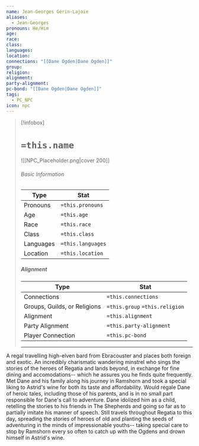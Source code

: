 ```yaml
---
name: Jean-Georges Gérin-Lajoie
aliases:
  - Jean-Georges
pronouns: He/Him
age: 
race: 
class: 
languages: 
location: 
connections: "[[Dane Ogden|Dane Ogden]]"
group: 
religion: 
alignment: 
party-alignment: 
pc-bond: "[[Dane Ogden|Dane Ogden]]"
tags:
  - PC_NPC
icon: npc
---
```

> [!infobox]
> # `=this.name` 
> ![[NPC_Placeholder.png|cover 200]]
> ###### Basic Information
> | Type | Stat |
> | ---- | ---- |
> | Pronouns | `=this.pronouns` |
> | Age | `=this.age` |
> |  Race | `=this.race` |
> |  Class    | `=this.class`   |
> |  Languages | `=this.languages` |
> | Location | `=this.location` |
>
> ##### Alignment
> | Type | Stat |
> | ---- | ---- |
> | Connections| `=this.connections` |
> | Groups, Guilds, or Religions | `=this.group` `=this.religion`|
> | Alignment| `=this.alignment` |
> | Party Alignment| `=this.party-alignment` |
> | Player Connection| `=this.pc-bond` |
> ---

A regal travelling high-elven bard from Ebracouster and places both foreign and exotic. An incredibly charismatic wandering minstrel who sings the stories of the heroes of Regatia and lands beyond, in exchange for fine dining and accomodations-- which he assures you he finds quite frequently. Met Dane and his family along his journey in Ramshorn and took a special liking to Astrid's wine for both its taste and affordability. Would regale Dane of heroic tales, including those of his parents, and is in no small part responsible for Dane's call to adventure. Dane idolized him as a child, retelling the stories to his friends in The Shepherds and going so far as to partially imitate his manner of speech. Still travels throughout Regatia to this day, spreading the stories of heroes of old and planting the seeds of adventuring in the minds of impressionable youths-- taking special care to stop by Ramshorn every so often to catch up with the Ogdens and drown himself in Astrid's wine.